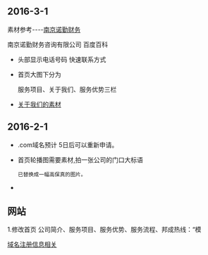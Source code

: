 
## 2016-3-1
素材参考----[南京诺勤财务](http://www.now-riching.com/)

南京诺勤财务咨询有限公司 百度百科

*	头部显示电话号码 快速联系方式
*	首页大图下分为
	
	服务项目、关于我们、服务优势三栏
	
*	[关于我们的素材](http://www.xici.net/d157215262.htm)



## 2016-2-1

*	.com域名预计 5日后可以重新申请。
*	首页轮播图需要素材,拍一张公司的门口大标语

		已替换成一幅高保真的图片。
*	


## 网站


1.修改首页 公司简介、服务项目、服务优势、服务流程、邦成热线：“模

[域名注册信息相关](http://whois.aliyun.com/whois/domain/njbccw.com?spm=5176.1830550.1011.94.ArXvPb&file=njbccw.com)
